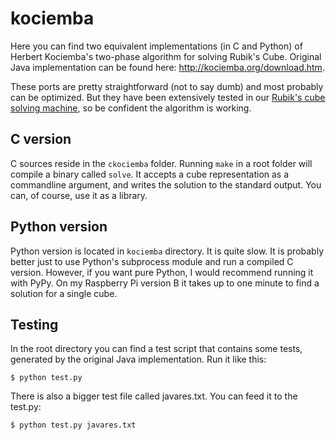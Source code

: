 # kociemba
Here you can find two equivalent implementations (in C and Python) of Herbert Kociemba's two-phase algorithm for solving Rubik's Cube.
Original Java implementation can be found here: http://kociemba.org/download.htm.

These ports are pretty straightforward (not to say dumb) and most probably can be optimized. But they have been extensively tested in our [Rubik's cube solving machine](https://blog.zok.pw/hacking/2015/08/18/fac-rubik-solver/), so be confident the algorithm is working.

## C version
C sources reside in the ```ckociemba``` folder. Running ```make``` in a root folder will compile a binary called ```solve```. It accepts a cube representation as a commandline argument, and writes the solution to the standard output. You can, of course, use it as a library.

## Python version
Python version is located in ```kociemba``` directory. It is quite slow. It is probably better just to use Python's subprocess module and run a compiled C version. However, if you want pure Python, I would recommend running it with PyPy. On my Raspberry Pi version B it takes up to one minute to find a solution for a single cube.

## Testing
In the root directory you can find a test script that contains some tests, generated by the original Java implementation. Run it like this:

```$ python test.py```

There is also a bigger test file called javares.txt. You can feed it to the test.py:

```$ python test.py javares.txt```
